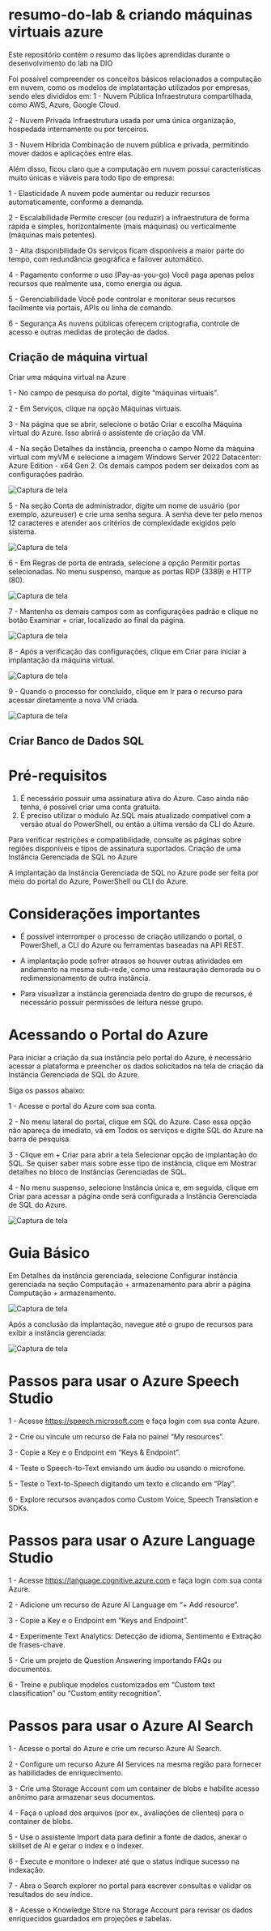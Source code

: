 # resumo-do-lab & criando máquinas virtuais azure
Este repositório contém o resumo das lições aprendidas durante o desenvolvimento do lab na DIO

Foi possível compreender os conceitos básicos relacionados a computação em nuvem, como os modelos de implatantação utilizados por empresas, sendo eles divididos em:
1 - Nuvem Pública
Infraestrutura compartilhada, como AWS, Azure, Google Cloud.

2 - Nuvem Privada
Infraestrutura usada por uma única organização, hospedada internamente ou por terceiros.

3 - Nuvem Híbrida
Combinação de nuvem pública e privada, permitindo mover dados e aplicações entre elas.

Além disso, ficou claro que a computação em nuvem possui características muito únicas e viáveis para todo tipo de empresa:

1 - Elasticidade
A nuvem pode aumentar ou reduzir recursos automaticamente, conforme a demanda.

2 - Escalabilidade
Permite crescer (ou reduzir) a infraestrutura de forma rápida e simples, horizontalmente (mais máquinas) ou verticalmente (máquinas mais potentes).

3 - Alta disponibilidade
Os serviços ficam disponíveis a maior parte do tempo, com redundância geográfica e failover automático.

4 - Pagamento conforme o uso (Pay-as-you-go)
Você paga apenas pelos recursos que realmente usa, como energia ou água.

5 - Gerenciabilidade
Você pode controlar e monitorar seus recursos facilmente via portais, APIs ou linha de comando.

6 - Segurança
As nuvens públicas oferecem criptografia, controle de acesso e outras medidas de proteção de dados.

## Criação de máquina virtual

Criar uma máquina virtual na Azure

1 - No campo de pesquisa do portal, digite “máquinas virtuais”.

2 - Em Serviços, clique na opção Máquinas virtuais.

3 - Na página que se abrir, selecione o botão Criar e escolha Máquina virtual do Azure. Isso abrirá o assistente de criação da VM.

4 - Na seção Detalhes da instância, preencha o campo Nome da máquina virtual com myVM e selecione a imagem Windows Server 2022 Datacenter: Azure Edition - x64 Gen 2. Os demais campos podem ser deixados com as configurações padrão.

![Captura de tela](images/instance-details.png)

5 - Na seção Conta de administrador, digite um nome de usuário (por exemplo, azureuser) e crie uma senha segura. A senha deve ter pelo menos 12 caracteres e atender aos critérios de complexidade exigidos pelo sistema.

![Captura de tela](images/administrator-account.png)

6 - Em Regras de porta de entrada, selecione a opção Permitir portas selecionadas. No menu suspenso, marque as portas RDP (3389) e HTTP (80).

![Captura de tela](images/inbound-port-rules.png)

7 - Mantenha os demais campos com as configurações padrão e clique no botão Examinar + criar, localizado ao final da página.

![Captura de tela](images/review-create.png)

8 - Após a verificação das configurações, clique em Criar para iniciar a implantação da máquina virtual.

![Captura de tela](images/validation.png)

9 - Quando o processo for concluído, clique em Ir para o recurso para acessar diretamente a nova VM criada.

![Captura de tela](images/next-steps.png)

## Criar Banco de Dados SQL

# Pré-requisitos

1. É necessário possuir uma assinatura ativa do Azure. Caso ainda não tenha, é possível criar uma conta gratuita.
2. É preciso utilizar o módulo Az.SQL mais atualizado compatível com a versão atual do PowerShell, ou então a última versão da CLI do Azure. 

Para verificar restrições e compatibilidade, consulte as páginas sobre regiões disponíveis e tipos de assinatura suportados.
Criação de uma Instância Gerenciada de SQL no Azure

A implantação da Instância Gerenciada de SQL no Azure pode ser feita por meio do portal do Azure, PowerShell ou CLI do Azure.
# Considerações importantes

* É possível interromper o processo de criação utilizando o portal, o PowerShell, a CLI do Azure ou ferramentas baseadas na API REST.

* A implantação pode sofrer atrasos se houver outras atividades em andamento na mesma sub-rede, como uma restauração demorada ou o redimensionamento de outra instância.

* Para visualizar a instância gerenciada dentro do grupo de recursos, é necessário possuir permissões de leitura nesse grupo.

# Acessando o Portal do Azure

Para iniciar a criação da sua instância pelo portal do Azure, é necessário acessar a plataforma e preencher os dados solicitados na tela de criação da Instância Gerenciada de SQL do Azure.

Siga os passos abaixo:

1 - Acesse o portal do Azure com sua conta.

2 - No menu lateral do portal, clique em SQL do Azure.
Caso essa opção não apareça de imediato, vá em Todos os serviços e digite SQL do Azure na barra de pesquisa.

3 - Clique em + Criar para abrir a tela Selecionar opção de implantação do SQL.
Se quiser saber mais sobre esse tipo de instância, clique em Mostrar detalhes no bloco de Instâncias Gerenciadas de SQL.

4 - No menu suspenso, selecione Instância única e, em seguida, clique em Criar para acessar a página onde será configurada a Instância Gerenciada de SQL do Azure.

![Captura de tela](images/select-sql-deploment-page.png)

# Guia Básico 

Em Detalhes da instância gerenciada, selecione Configurar instância gerenciada na seção Computação + armazenamento para abrir a página Computação + armazenamento.

![Captura de tela](images/open-compute-storage-page.png)

Após a conclusão da implantação, navegue até o grupo de recursos para exibir a instância gerenciada:

![Captura de tela](images/azure-sql-managed-instance-resources.png)

# Passos para usar o Azure Speech Studio

1 - Acesse https://speech.microsoft.com e faça login com sua conta Azure.

2 - Crie ou vincule um recurso de Fala no painel “My resources”.

3 - Copie a Key e o Endpoint em “Keys & Endpoint”.

4 - Teste o Speech-to-Text enviando um áudio ou usando o microfone.

5 - Teste o Text-to-Speech digitando um texto e clicando em “Play”.

6 - Explore recursos avançados como Custom Voice, Speech Translation e SDKs.

# Passos para usar o Azure Language Studio

1 - Acesse https://language.cognitive.azure.com e faça login com sua conta Azure.

2 - Adicione um recurso de Azure AI Language em “+ Add resource”.

3 - Copie a Key e o Endpoint em “Keys and Endpoint”.

4 - Experimente Text Analytics: Detecção de idioma, Sentimento e Extração de frases-chave.

5 - Crie um projeto de Question Answering importando FAQs ou documentos.

6 - Treine e publique modelos customizados em “Custom text classification” ou “Custom entity recognition”.

# Passos para usar o Azure AI Search

1 - Acesse o portal do Azure e crie um recurso Azure AI Search.

2 - Configure um recurso Azure AI Services na mesma região para fornecer as habilidades de enriquecimento.

3 - Crie uma Storage Account com um container de blobs e habilite acesso anônimo para armazenar seus documentos.

4 - Faça o upload dos arquivos (por ex., avaliações de clientes) para o container de blobs.

5 - Use o assistente Import data para definir a fonte de dados, anexar o skillset de AI e gerar o index e o indexer.

6 - Execute e monitore o indexer até que o status indique sucesso na indexação.

7 - Abra o Search explorer no portal para escrever consultas e validar os resultados do seu índice.

8 - Acesse o Knowledge Store na Storage Account para revisar os dados enriquecidos guardados em projeções e tabelas.

